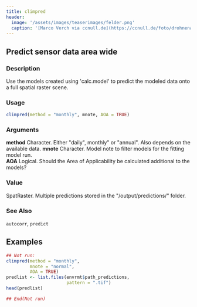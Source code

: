 ```yaml
---
title: climpred
header:
  image: '/assets/images/teaserimages/felder.png'
  caption: '[Marco Verch via ccnull.de](https://ccnull.de/foto/drohnenaufnahme-von-landwirtschaftlichen-feldern-mit-geometrischen-mustern/1105470). [CC-BY 2.0](https://creativecommons.org/licenses/by/2.0/de/). Image cropped.'
---
```


## Predict sensor data area wide

### Description
Use the models created using 'calc.model' to predict the modeled data onto a full spatial raster scene.

### Usage
```r
climpred(method = "monthly", mnote, AOA = TRUE)
```

### Arguments
**method** 			Character. Either "daily", monthly" or "annual". Also depends on the available data.
**mnote** 			Character. Model note to filter models for the fitting model run.  
**AOA** 			Logical. Should the Area of Applicability be calculated additional to the models?  

### Value
SpatRaster. Multiple predictions stored in the "/output/predictions/" folder.

### See Also
`autocorr`, `predict`

## Examples
```r
## Not run: 
climpred(method = "monthly",
         mnote = "normal",
         AOA = TRUE)
predlist <- list.files(envrmt$path_predictions,
                       pattern = ".tif")
head(predlist)

## End(Not run)
```
